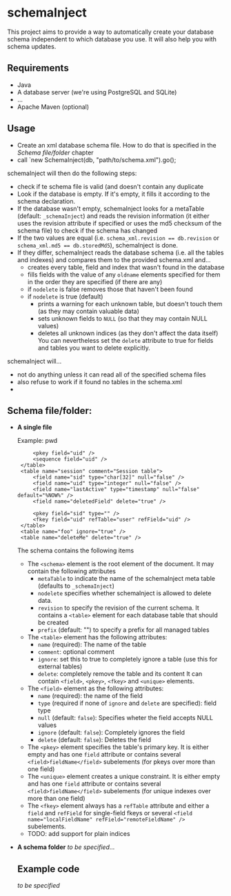 schemaInject
============

This project aims to provide a way to automatically create your database schema independent to which database you use.
It will also help you with schema updates.

Requirements
------------

 * Java
 * A database server (we're using PostgreSQL and SQLite)
 * ...
 * Apache Maven (optional)

Usage
-----

 * Create an xml database schema file. How to do that is specified in the _Schema file/folder_ chapter
 * call `new SchemaInject(db, "path/to/schema.xml").go();

schemaInject will then do the following steps:
 * check if te schema file is valid (and doesn't contain any duplicate 
 * Look if the database is empty. If it's empty, it fills it according to the schema declaration.
 * If the database wasn't empty, schemaInject looks for a metaTable (default: `_schemaInject`) and
   reads the revision information (it either uses the revision attribute if specified or uses the
   md5 checksum of the schema file) to check if the schema has changed
 * If the two values are equal (i.e. `schema_xml.revision == db.revision` or `schema_xml.md5 == db.storedMd5`),
   schemaInject is done.
 * If they differ, schemaInject reads the database schema (i.e. all the tables and indexes) and compares
   them to the provided schema.xml and...
   * creates every table, field and index that wasn't found in the database
   * fills fields with the value of any `oldname` elements specified for them in the order they are specified (if there are any)
   * if `nodelete` is false removes those that haven't been found
   * if `nodelete` is true (default)
     * prints a warning for each unknown table, but doesn't touch them (as they may contain valuable data)
     * sets unknown fields to `NULL` (so that they may contain NULL values)
     * deletes all unknown indices (as they don't affect the data itself)
     You can nevertheless set the `delete` attribute to true for fields and tables you want to delete explicitly.

schemaInject will...
 * not do anything unless it can read all of the specified schema files
 * also refuse to work if it found no tables in the schema.xml
 * 


Schema file/folder:
-------------------

 * __A single file__

   Example:
   	<schema revision="1" nodelete="true" metaTable="_schemaInject" prefix="demo-" >
   		<!-- User table -->
   		<table name="user">
   			<field name="uid" type="integer" null="false" />
   			<field name="login" type="varchar[50]" null="false" />
   			<field name="password" type="char[32]" null="false">
   				<oldname>pwd</oldname>
   			</field>
   
   			<pkey field="uid" />
   			<sequence field="uid" />
   		</table>
   		<table name="session" comment="Session table">
   			<field name="sid" type="char[32]" null="false" />
   			<field name="uid" type="integer" null="false" />
   			<field name="lastActive" type="timestamp" null="false" default="%NOW%" />
   			<field name="deletedField" delete="true" />
   
   			<pkey field="sid" type="" />
   			<fkey field="uid" refTable="user" refField="uid" />
   		</table>
   		<table name="foo" ignore="true" />
   		<table name="deleteMe" delete="true" />
   	</schema>
   The schema contains the following items

   * The `<schema>` element is the root element of the document.
     It may contain the following attributes
     * `metaTable` to indicate the name of the schemaInject meta table
       (defaults to `_schemaInject`)
     * `nodelete` specifies whether schemaInject is allowed to delete data.
     * `revision` to specify the revision of the current schema.
     It contains a `<table>` element for each database table that should be created
     * `prefix` (default: "") to specify a prefix for all managed tables
   * The `<table>` element has the following attributes:
     * `name` (required): The name of the table
     * `comment`: optional comment
     * `ignore`: set this to true to completely ignore a table (use this for external tables)
     * `delete`: completely remove the table and its content
     It can contain `<field>`, `<pkey>`, `<fkey>` and `<unique>` elements.
   * The `<field>` element as the following attributes:
     * `name` (required): the name of the field
     * `type` (required if none of `ignore` and `delete` are specified): field type
     * `null` (default: `false`): Specifies wheter the field accepts NULL values
     * `ignore` (default: `false`): Completely ignores the field
     * `delete` (default: `false`): Deletes the field
   * The `<pkey>` element specifies the table's primary key. It is either empty and has one `field` attribute
     or contains several `<field>fieldName</field>` subelements (for pkeys over more than one field) 
   * The `<unique>` element creates a unique constraint. It is either empty and has one `field` attribute
     or contains several `<field>fieldName</field>` subelements (for unique indexes over more than one field)
   * The `<fkey>` element always has a `refTable` attribute and either a `field` and `refField` for single-field fkeys
     or several `<field name="localFieldName" refField="remoteFieldName" />` subelements.
   * TODO: add support for plain indices
 * __A schema folder__
   _to be specified..._

Example code
------------
_to be specified_
